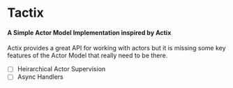 # Tactix

#### A Simple Actor Model Implementation inspired by Actix

Actix provides a great API for working with actors but it is missing some key features of the Actor Model that really need to be there. 

- [ ] Heirarchical Actor Supervision
- [ ] Async Handlers
